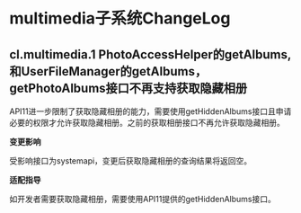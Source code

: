 # multimedia子系统ChangeLog

## cl.multimedia.1 PhotoAccessHelper的getAlbums, 和UserFileManager的getAlbums，getPhotoAlbums接口不再支持获取隐藏相册

API11进一步限制了获取隐藏相册的能力，需要使用getHiddenAlbums接口且申请必要的权限才允许获取隐藏相册。之前的获取相册接口不再允许获取隐藏相册。

**变更影响**

受影响接口为systemapi，变更后获取隐藏相册的查询结果将返回空。

**适配指导**

如开发者需要获取隐藏相册，需要使用API11提供的getHiddenAlbums接口。
